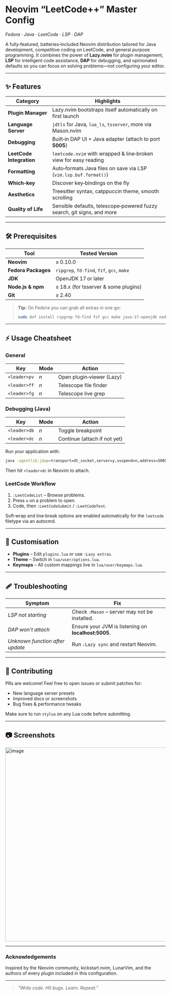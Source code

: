 # Neovim “LeetCode++” Master Config

*Fedora · Java · LeetCode · LSP · DAP*

A fully‑featured, batteries‑included Neovim distribution tailored for Java development, competitive coding on LeetCode, and general purpose programming. It combines the power of **Lazy.nvim** for plugin management, **LSP** for intelligent code assistance, **DAP** for debugging, and opinionated defaults so you can focus on solving problems—not configuring your editor.

---

## ✨ Features

| Category                 | Highlights                                                             |
| ------------------------ | ---------------------------------------------------------------------- |
| **Plugin Manager**       | Lazy.nvim bootstraps itself automatically on first launch              |
| **Language Server**      | `jdtls` for Java, `lua_ls`, `tsserver`, more via Mason.nvim            |
| **Debugging**            | Built‑in DAP UI + Java adapter (attach to port **5005**)               |
| **LeetCode Integration** | `leetcode.nvim` with wrapped & line‑broken view for easy reading       |
| **Formatting**           | Auto‑formats Java files on save via LSP (`vim.lsp.buf.format()`)       |
| **Which‑key**            | Discover key‑bindings on the fly                                       |
| **Aesthetics**           | Treesitter syntax, catppuccin theme, smooth scrolling                  |
| **Quality of Life**      | Sensible defaults, telescope‑powered fuzzy search, git signs, and more |

---

## 🛠️ Prerequisites

| Tool                | Tested Version                             |
| ------------------- | ------------------------------------------ |
| **Neovim**          | ≥ 0.10.0                                   |
| **Fedora Packages** | `ripgrep`, `fd-find`, `fzf`, `gcc`, `make` |
| **JDK**             | OpenJDK 17 or later                        |
| **Node.js & npm**   | ≥ 18.x (for tsserver & some plugins)       |
| **Git**             | ≥ 2.40                                     |

> **Tip:** On Fedora you can grab all extras in one go:
>
> ```bash
> sudo dnf install ripgrep fd-find fzf gcc make java-17-openjdk nodejs npm
> ```

---



## ⚡️ Usage Cheatsheet

### General

| Key          | Mode | Action                    |
| ------------ | ---- | ------------------------- |
| `<leader>pv` | *n*  | Open plugin‑viewer (Lazy) |
| `<leader>ff` | *n*  | Telescope file finder     |
| `<leader>fg` | *n*  | Telescope live grep       |

### Debugging (Java)

| Key          | Mode | Action                       |
| ------------ | ---- | ---------------------------- |
| `<leader>db` | *n*  | Toggle breakpoint            |
| `<leader>dc` | *n*  | Continue (attach if not yet) |

Run your application with:

```bash
java -agentlib:jdwp=transport=dt_socket,server=y,suspend=n,address=5005 -jar your-app.jar
```

Then hit `<leader>dc` in Neovim to attach.

### LeetCode Workflow

1. `:LeetCodeList` – Browse problems.
2. Press `o` on a problem to open.
3. Code, then `:LeetCodeSubmit` / `:LeetCodeTest`.

Soft‑wrap and line‑break options are enabled automatically for the `leetcode` filetype via an autocmd.

---

## 🔧 Customisation

* **Plugins** – Edit `plugins.lua` or use `:Lazy extras`.
* **Theme** – Switch in `lua/user/options.lua`.
* **Keymaps** – All custom mappings live in `lua/user/keymaps.lua`.

---

## 🩹 Troubleshooting

| Symptom                         | Fix                                                 |
| ------------------------------- | --------------------------------------------------- |
| *LSP not starting*              | Check `:Mason` – server may not be installed.       |
| *DAP won’t attach*              | Ensure your JVM is listening on **localhost:5005**. |
| *Unknown function after update* | Run `:Lazy sync` and restart Neovim.                |

---

## 🤝 Contributing

PRs are welcome! Feel free to open issues or submit patches for:

* New language server presets
* Improved docs or screenshots
* Bug fixes & performance tweaks

Make sure to run `stylua` on any Lua code before submitting.


---

## 📷 Screenshots 
<img width="1206" height="609" alt="image" src="https://github.com/user-attachments/assets/38650b90-5dec-44d2-8947-2e2cdae91762" />

---

### Acknowledgements

Inspired by the Neovim community, kickstart.nvim, LunarVim, and the authors of every plugin included in this configuration.

---

> *“Write code. Hit bugs. Learn. Repeat.”*
